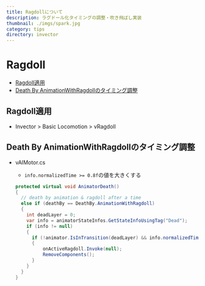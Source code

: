 ```yaml
---
title: Ragdollについて
description: ラグドール化タイミングの調整・吹き飛ばし実装
thumbnail: ./imgs/spark.jpg
category: tips
directory: invector
---
```


# Ragdoll

- [Ragdoll適用](#ragdoll適用)
- [Death By AnimationWithRagdollのタイミング調整](#death-by-animationwithragdollのタイミング調整)


## Ragdoll適用

- Invector > Basic Locomotion > vRagdoll

## Death By AnimationWithRagdollのタイミング調整

- vAIMotor.cs
  - `info.normalizedTime >= 0.8f`の値を大きくする

  ```csharp [vAIMotor.cs]
  protected virtual void AnimatorDeath()
  {
    // death by animation & ragdoll after a time
    else if (deathBy == DeathBy.AnimationWithRagdoll)
    {
      int deadLayer = 0;
      var info = animatorStateInfos.GetStateInfoUsingTag("Dead");
      if (info != null)
      {
        if (!animator.IsInTransition(deadLayer) && info.normalizedTime >= 0.95f && GroundDistanceAnim <= 0.1f)
        {                      
            onActiveRagdoll.Invoke(null);
            RemoveComponents();
        }
      }
    }
  }
  ```